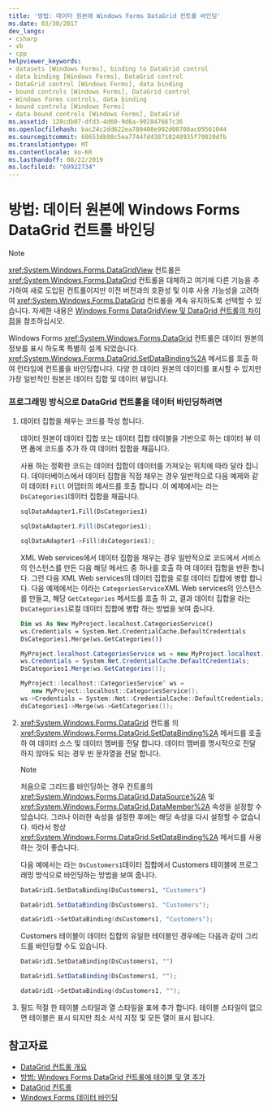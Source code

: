 ```yaml
---
title: '방법: 데이터 원본에 Windows Forms DataGrid 컨트롤 바인딩'
ms.date: 03/30/2017
dev_langs:
- csharp
- vb
- cpp
helpviewer_keywords:
- datasets [Windows Forms], binding to DataGrid control
- data binding [Windows Forms], DataGrid control
- DataGrid control [Windows Forms], data binding
- bound controls [Windows Forms], DataGrid control
- Windows Forms controls, data binding
- bound controls [Windows Forms]
- data-bound controls [Windows Forms], DataGrid
ms.assetid: 128cdb07-dfd3-4d60-9d6a-902847667c36
ms.openlocfilehash: bac24c2dd622ea780408e902d08708ac09561044
ms.sourcegitcommit: 68653db98c5ea7744fd438710248935f70020dfb
ms.translationtype: MT
ms.contentlocale: ko-KR
ms.lasthandoff: 08/22/2019
ms.locfileid: "69922734"
---
```

# <a name="how-to-bind-the-windows-forms-datagrid-control-to-a-data-source"></a>방법: 데이터 원본에 Windows Forms DataGrid 컨트롤 바인딩
> [!NOTE]
> <xref:System.Windows.Forms.DataGridView> 컨트롤은 <xref:System.Windows.Forms.DataGrid> 컨트롤을 대체하고 여기에 다른 기능을 추가하여 새로 도입된 컨트롤이지만 이전 버전과의 호환성 및 이후 사용 가능성을 고려하여 <xref:System.Windows.Forms.DataGrid> 컨트롤을 계속 유지하도록 선택할 수 있습니다. 자세한 내용은 [Windows Forms DataGridView 및 DataGrid 컨트롤의 차이점](differences-between-the-windows-forms-datagridview-and-datagrid-controls.md)을 참조하십시오.  
  
 Windows Forms <xref:System.Windows.Forms.DataGrid> 컨트롤은 데이터 원본의 정보를 표시 하도록 특별히 설계 되었습니다. <xref:System.Windows.Forms.DataGrid.SetDataBinding%2A> 메서드를 호출 하 여 런타임에 컨트롤을 바인딩합니다. 다양 한 데이터 원본의 데이터를 표시할 수 있지만 가장 일반적인 원본은 데이터 집합 및 데이터 뷰입니다.  
  
### <a name="to-data-bind-the-datagrid-control-programmatically"></a>프로그래밍 방식으로 DataGrid 컨트롤을 데이터 바인딩하려면  
  
1. 데이터 집합을 채우는 코드를 작성 합니다.  
  
     데이터 원본이 데이터 집합 또는 데이터 집합 테이블을 기반으로 하는 데이터 뷰 이면 폼에 코드를 추가 하 여 데이터 집합을 채웁니다.  
  
     사용 하는 정확한 코드는 데이터 집합이 데이터를 가져오는 위치에 따라 달라 집니다. 데이터베이스에서 데이터 집합을 직접 채우는 경우 일반적으로 다음 예제와 같이 데이터 `Fill` 어댑터의 메서드를 호출 합니다 .이 예제에서는 라는 `DsCategories1`데이터 집합을 채웁니다.  
  
    ```vb  
    sqlDataAdapter1.Fill(DsCategories1)  
    ```  
  
    ```csharp  
    sqlDataAdapter1.Fill(DsCategories1);  
    ```  
  
    ```cpp  
    sqlDataAdapter1->Fill(dsCategories1);  
    ```  
  
     XML Web services에서 데이터 집합을 채우는 경우 일반적으로 코드에서 서비스의 인스턴스를 만든 다음 해당 메서드 중 하나를 호출 하 여 데이터 집합을 반환 합니다. 그런 다음 XML Web services의 데이터 집합을 로컬 데이터 집합에 병합 합니다. 다음 예제에서는 이라는 `CategoriesService`XML Web services의 인스턴스를 만들고, 해당 `GetCategories` 메서드를 호출 하 고, 결과 데이터 집합을 라는 `DsCategories1`로컬 데이터 집합에 병합 하는 방법을 보여 줍니다.  
  
    ```vb  
    Dim ws As New MyProject.localhost.CategoriesService()  
    ws.Credentials = System.Net.CredentialCache.DefaultCredentials  
    DsCategories1.Merge(ws.GetCategories())  
    ```  
  
    ```csharp  
    MyProject.localhost.CategoriesService ws = new MyProject.localhost.CategoriesService();  
    ws.Credentials = System.Net.CredentialCache.DefaultCredentials;  
    DsCategories1.Merge(ws.GetCategories());  
    ```  
  
    ```cpp  
    MyProject::localhost::CategoriesService^ ws =   
       new MyProject::localhost::CategoriesService();  
    ws->Credentials = System::Net::CredentialCache::DefaultCredentials;  
    dsCategories1->Merge(ws->GetCategories());  
    ```  
  
2. <xref:System.Windows.Forms.DataGrid> 컨트롤 의<xref:System.Windows.Forms.DataGrid.SetDataBinding%2A> 메서드를 호출 하 여 데이터 소스 및 데이터 멤버를 전달 합니다. 데이터 멤버를 명시적으로 전달 하지 않아도 되는 경우 빈 문자열을 전달 합니다.  
  
    > [!NOTE]
    > 처음으로 그리드를 바인딩하는 경우 컨트롤의 <xref:System.Windows.Forms.DataGrid.DataSource%2A> 및 <xref:System.Windows.Forms.DataGrid.DataMember%2A> 속성을 설정할 수 있습니다. 그러나 이러한 속성을 설정한 후에는 해당 속성을 다시 설정할 수 없습니다. 따라서 항상 <xref:System.Windows.Forms.DataGrid.SetDataBinding%2A> 메서드를 사용 하는 것이 좋습니다.  
  
     다음 예에서는 라는 `DsCustomers1`데이터 집합에서 Customers 테이블에 프로그래밍 방식으로 바인딩하는 방법을 보여 줍니다.  
  
    ```vb  
    DataGrid1.SetDataBinding(DsCustomers1, "Customers")  
    ```  
  
    ```csharp  
    DataGrid1.SetDataBinding(DsCustomers1, "Customers");  
    ```  
  
    ```cpp  
    dataGrid1->SetDataBinding(dsCustomers1, "Customers");  
    ```  
  
     Customers 테이블이 데이터 집합의 유일한 테이블인 경우에는 다음과 같이 그리드를 바인딩할 수도 있습니다.  
  
    ```vb  
    DataGrid1.SetDataBinding(DsCustomers1, "")  
    ```  
  
    ```csharp  
    DataGrid1.SetDataBinding(DsCustomers1, "");  
    ```  
  
    ```cpp  
    dataGrid1->SetDataBinding(dsCustomers1, "");  
    ```  
  
3. 필드 적절 한 테이블 스타일과 열 스타일을 표에 추가 합니다. 테이블 스타일이 없으면 테이블은 표시 되지만 최소 서식 지정 및 모든 열이 표시 됩니다.  
  
## <a name="see-also"></a>참고자료

- [DataGrid 컨트롤 개요](datagrid-control-overview-windows-forms.md)
- [방법: Windows Forms DataGrid 컨트롤에 테이블 및 열 추가](how-to-add-tables-and-columns-to-the-windows-forms-datagrid-control.md)
- [DataGrid 컨트롤](datagrid-control-windows-forms.md)
- [Windows Forms 데이터 바인딩](../windows-forms-data-binding.md)

